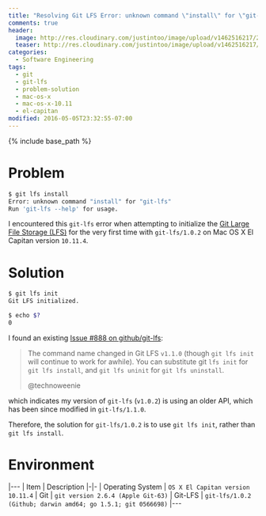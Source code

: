 ```yaml
---
title: "Resolving Git LFS Error: unknown command \"install\" for \"git-lfs\""
comments: true
header:
  image: http://res.cloudinary.com/justintoo/image/upload/v1462516217/2016-05-06-git-lfs-unknown-command-install_wote8r.gif
  teaser: http://res.cloudinary.com/justintoo/image/upload/v1462516217/2016-05-06-git-lfs-unknown-command-install_wote8r.gif
categories:
  - Software Engineering
tags:
  - git
  - git-lfs
  - problem-solution
  - mac-os-x
  - mac-os-x-10.11
  - el-capitan
modified: 2016-05-05T23:32:55-07:00
---
```


{% include base_path %}

# Problem
```bash
$ git lfs install
Error: unknown command "install" for "git-lfs"
Run 'git-lfs --help' for usage.
```

I encountered this `git-lfs` error when attempting to initialize the [Git Large File Storage (LFS)](https://git-lfs.github.com/) for the very first time with `git-lfs/1.0.2` on Mac OS X El Capitan version `10.11.4`.

# Solution
```bash
$ git lfs init
Git LFS initialized.

$ echo $?
0
```

<!--more-->

I found an existing [Issue #888 on github/git-lfs](https://github.com/github/git-lfs/issues/888):

> The command name changed in Git LFS `v1.1.0` (though `git lfs init` will continue to work for awhile). You can substitute git `lfs init` for `git lfs install`, and `git lfs uninit` for `git lfs uninstall`.
>
> @technoweenie

which indicates my version of `git-lfs` (`v1.0.2`) is using an older API, which has been since modified in `git-lfs/1.1.0`.

Therefore, the solution for `git-lfs/1.0.2` is to use `git lfs init`, rather than `git lfs install`.

# Environment

|---
| Item | Description
|-|-
| Operating System | `OS X El Capitan version 10.11.4`
| Git | `git version 2.6.4 (Apple Git-63)`
| Git-LFS | `git-lfs/1.0.2 (Github; darwin amd64; go 1.5.1; git 0566698)`
|---
